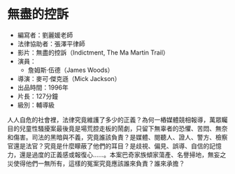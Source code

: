 # 無盡的控訴

* 編寫者：劉麗媛老師
* 法律協助者：張澤平律師
* 影片：無盡的控訴（Indictment, The Ma Martin Trail）
* 演員：
  - 詹姆斯‧伍德（James Woods）
* 導演：麥可‧傑克遜（Mick Jackson）
* 出品時間：1996年
* 片長：127分鐘
* 級別：輔導級

人人自危的社會裡，法律究竟維護了多少的正義？為何一樁媒體競相報導，萬眾矚目的兒童性騷擾案最後竟是場荒腔走板的鬧劇，只留下無辜者的恐懼、苦悶、無奈和傷害。司法的黑暗與不義，究竟誰該負責？是媒體、閱聽人、證人、警方、檢察官還是法官？究竟是什麼矇蔽了他們的耳目？是歧視、偏見、誤導、自信的記憶力，還是過度的正義感或報復心……。本案巴奇家族傾家蕩產、名譽掃地，無妄之災使得他們一無所有，這樣的冤案究竟應該誰來負責？誰來承擔？
